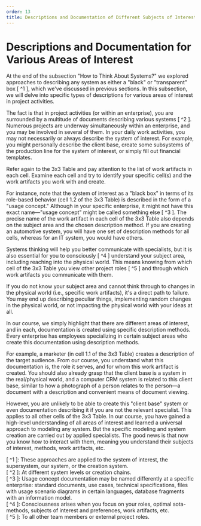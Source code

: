 ```yaml
---
order: 13
title: Descriptions and Documentation of Different Subjects of Interest
---
```


# Descriptions and Documentation for Various Areas of Interest

At the end of the subsection "How to Think About Systems?" we explored approaches to describing any system as either a "black" or "transparent" box [ ^1 ], which we've discussed in previous sections. In this subsection, we will delve into specific types of descriptions for various areas of interest in project activities.

The fact is that in project activities (or within an enterprise), you are surrounded by a multitude of documents describing various systems [ ^2 ]. Numerous projects are underway simultaneously within an enterprise, and you may be involved in several of them. In your daily work activities, you may not necessarily or always describe the system of interest. For example, you might personally describe the client base, create some subsystems of the production line for the system of interest, or simply fill out financial templates.

Refer again to the 3x3 Table and pay attention to the list of work artifacts in each cell. Examine each cell and try to identify your specific cell(s) and the work artifacts you work with and create.

For instance, note that the system of interest as a "black box" in terms of its role-based behavior (cell 1.2 of the 3x3 Table) is described in the form of a "usage concept." Although in your specific enterprise, it might not have this exact name—"usage concept" might be called something else [ ^3 ]. The precise name of the work artifact in each cell of the 3x3 Table also depends on the subject area and the chosen description method. If you are creating an automotive system, you will have one set of description methods for all cells, whereas for an IT system, you would have others.

Systems thinking will help you better communicate with specialists, but it is also essential for you to consciously [ ^4 ] understand your subject area, including reaching into the physical world. This means knowing from which cell of the 3x3 Table you view other project roles [ ^5 ] and through which work artifacts you communicate with them.

If you do not know your subject area and cannot think through to changes in the physical world (i.e., specific work artifacts), it's a direct path to failure. You may end up describing peculiar things, implementing random changes in the physical world, or not impacting the physical world with your ideas at all.

In our course, we simply highlight that there are different areas of interest, and in each, documentation is created using specific description methods. Every enterprise has employees specializing in certain subject areas who create this documentation using description methods.

For example, a marketer (in cell 1.1 of the 3x3 Table) creates a description of the target audience. From our course, you understand what this documentation is, the role it serves, and for whom this work artifact is created. You should also already grasp that the client base is a system in the real/physical world, and a computer CRM system is related to this client base, similar to how a photograph of a person relates to the person—a document with a description and convenient means of document viewing.

However, you are unlikely to be able to create this "client base" system or even documentation describing it if you are not the relevant specialist. This applies to all other cells of the 3x3 Table. In our course, you have gained a high-level understanding of all areas of interest and learned a universal approach to modeling any system. But the specific modeling and system creation are carried out by applied specialists. The good news is that now you know how to interact with them, meaning you understand their subjects of interest, methods, work artifacts, etc.

[ ^1 ]: These approaches are applied to the system of interest, the supersystem, our system, or the creation system.  
[ ^2 ]: At different system levels or creation chains.  
[ ^3 ]: Usage concept documentation may be named differently at a specific enterprise: standard documents, use cases, technical specifications, files with usage scenario diagrams in certain languages, database fragments with an information model.  
[ ^4 ]: Consciousness arises when you focus on your roles, optimal sota-methods, subjects of interest and preferences, work artifacts, etc.  
[ ^5 ]: To all other team members or external project roles.